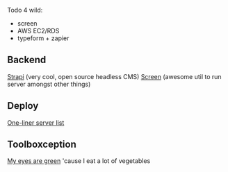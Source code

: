 Todo 4 wild:
- screen
- AWS EC2/RDS
- typeform + zapier


## Backend
[Strapi][3] (very cool, open source headless CMS)
[Screen][4] (awesome util to run server amongst other things)

## Deploy
[One-liner server list][1]

## Toolboxception
[My eyes are green][2] 'cause I eat a lot of vegetables

[1]: https://gist.github.com/willurd/5720255
[2]: https://github.com/digitalfu/developer-reference-resources-on-github
[3]: https://strapi.io/documentation/3.0.0-beta.x/getting-started/quick-start.html
[4]: https://linuxize.com/post/how-to-use-linux-screen/
